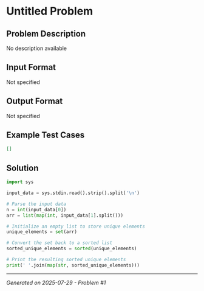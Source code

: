 # Untitled Problem

## Problem Description
No description available

## Input Format
Not specified

## Output Format
Not specified

## Example Test Cases
```json
[]
```

## Solution
```python
import sys

input_data = sys.stdin.read().strip().split('\n')

# Parse the input data
n = int(input_data[0])
arr = list(map(int, input_data[1].split()))

# Initialize an empty list to store unique elements
unique_elements = set(arr)

# Convert the set back to a sorted list
sorted_unique_elements = sorted(unique_elements)

# Print the resulting sorted unique elements
print(' '.join(map(str, sorted_unique_elements)))
```

---
*Generated on 2025-07-29 - Problem #1*